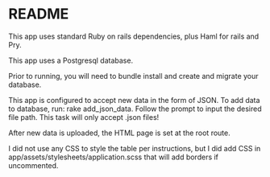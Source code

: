 # README

This app uses standard Ruby on rails dependencies, plus Haml for rails and Pry.

This app uses a Postgresql database.

Prior to running, you will need to bundle install and create and migrate your database.

This app is configured to accept new data in the form of JSON.  To add data to database,
run: rake add_json_data.  Follow the prompt to input the desired file path. This task will only
accept .json files!

After new data is uploaded, the HTML page is set at the root route.

I did not use any CSS to style the table per instructions, but I did add CSS in
app/assets/stylesheets/application.scss that will add borders if uncommented.